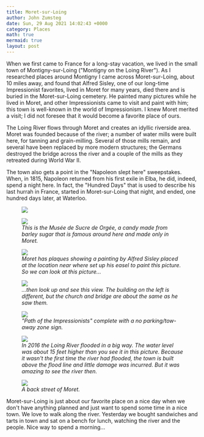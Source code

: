 ```yaml
---
title: Moret-sur-Loing
author: John Zumsteg
date: Sun, 29 Aug 2021 14:02:43 +0000
category: Places
math: true
mermaid: true
layout: post
---
```

When we first came to France for a long-stay vacation, we lived in the small town of Montigny-sur-Loing ("Montigny on the Loing River"). As I researched places around Montigny I came across Moret-sur-Loing, about 10 miles away, and found that Alfred Sisley, one of our long-time Impressionist favorites, lived in Moret for many years, died there and is buried in the Moret-sur-Loing cemetery. He painted many pictures while he lived in Moret, and other Impressionists came to visit and paint with him; this town is well-known in the world of Impressionism. I knew Moret merited a visit; I did not foresee that it would become a favorite place of ours.

The Loing River flows through Moret and creates an idyllic riverside area. Moret was founded because of the river; a number of water mills were built here, for tanning and grain-milling. Several of those mills remain, and several have been replaced by more modern structures; the Germans destroyed the bridge across the river and a couple of the mills as they retreated during World War II.

The town also gets a point in the "Napoleon slept here" sweepstakes. When, in 1815, Napoleon returned from his first exile in Elba, he did, indeed, spend a night here. In fact, the "Hundred Days" that is used to describe his last hurrah in France, started in Moret-sur-Loing that night, and ended, one hundred days later, at Waterloo.

<figure>
	<img src="{{site.url}}/assets/images/2018/07/DSC05587.jpg"/>
	<figcaption></figcaption>
</figure>



<figure>
	<img src="{{site.url}}/assets/images/2018/07/DSC05585.jpg"/>
	<figcaption><em>This is the Musée de Sucre de Orgée, a candy made from barley sugar that is famous around here and made only in Moret.</em></figcaption>
</figure>



<figure>
	<img src="{{site.url}}/assets/images/2021/08/DSC00494-e1629964132406.jpg"/>
	<figcaption><em>Moret has plaques showing a painting by Alfred Sisley placed at the location near where set up his easel to paint this picture. So we can look at this picture...</em></figcaption>
</figure>



<figure>
	<img src="{{site.url}}/assets/images/2021/08/DSC00495.jpg"/>
	<figcaption><em>...then look up and see this view. The building on the left is different, but the church and bridge are about the same as he saw them.</em></figcaption>
</figure>



<figure>
	<img src="{{site.url}}/assets/images/2021/08/DSC00498.jpg"/>
	<figcaption><em>"Path of the Impressionists" complete with a no parking/tow-away zone sign.</em></figcaption>
</figure>



<figure>
	<img src="{{site.url}}/assets/images/2021/08/DSC00490.jpg"/>
	<figcaption><em>In 2016 the Loing River flooded in a big way. The water level was about 15 feet higher than you see it in this picture. Because it wasn't the first time the river had flooded, the town is built above the flood line and little damage was incurred. But it was amazing to see the river then.</em></figcaption>
</figure>



<figure>
	<img src="{{site.url}}/assets/images/2018/07/DSC05567.jpg"/>
	<figcaption><em>A back street of Moret.</em></figcaption>
</figure>



Moret-sur-Loing is just about our favorite place on a nice day when we don't have anything planned and just want to spend some time in a nice town. We love to walk along the river. Yesterday we bought sandwiches and tarts in town and sat on a bench for lunch, watching the river and the people. Nice way to spend a morning...
